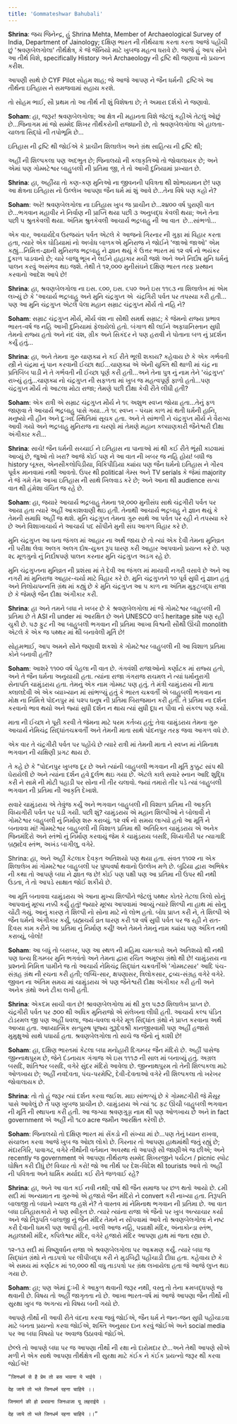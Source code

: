 ```yaml
---
title: 'Gommateshwar Bahubali'
---
```


**Shrina**: જય જિનેન્દ્ર, હું Shrina Mehta, Member of Archaeological Survey of India, Department of Jainology; દક્ષિણ ભારત ની તીર્થયાત્રા કરતા કરતા આજે પહોંચી છું 'શ્રવણબેલગોલા' તીર્થક્ષેત્ર, કે જે જૈનિયો માટે ખુબજ મહત્વ ધરાવે છે. આજે હું આપ સૌને આ તીર્થ વિશે, specifically History અને Archaeology ની દ્રષ્ટિ થી જણાવા નો પ્રયત્ન કરીશ.

આપણી સાથે છે CYF Pilot સોહમ શાહ; જે આજે આપણ ને જૈન ધર્મની  દ્રષ્ટિએ આ તીર્થના ઇતિહાસ ને સમજવામાં સહાય કરશે.

તો સોહમ ભાઈ, સૌ પ્રથમ તો આ તીર્થ ની શું વિશેષતા છે; તે અમારા દર્શકો ને જણાવો.

**Soham**: હા, જરૂર! શ્રવણબેલગોલા; આ ક્ષેત્ર ની મહાનતા વિશે જેટલું કહીએ તેટલું ઓછું છે...જિનાગમ માં જો સમ્મેદ શિખર તીર્થંકરોની રાજધાની છે, તો શ્રવણબેલગોલા એ હાલતા-ચાલતા સિદ્ધો ની તપોભૂમિ છે...

ઇતિહાસ ની દ્રષ્ટિ થી જોઈએ કે પ્રાચીન શિલાલેખ અને ગ્રંથ સાહિત્ય ની દ્રષ્ટિ થી;

અહીં ની શિલ્પકલા પણ અદભુત છે; જિનાલયો ની કલાકૃતિઓ તો જોવાલાયક છે; અને એમાં પણ ગોમ્મટેશ્વર બાહુબલી ની પ્રતિમા જી, તે તો આખી દુનિયામાં પ્રખ્યાત છે.

**Shrina**: હા, અહીંયા તો કણ-કણ મુનિઓ ના જીવનની પવિત્રતા થી શોભાયમાન છે! પણ આ ક્ષેત્રના ઇતિહાસ નો ઉલ્લેખ આપણા જૈન ધર્મ માં શું આવે છે...તેના વિષે પણ કહો ને?

**Soham**: અરે! શ્રવણબેલગોલા ના ઇતિહાસ ખુબ જ પ્રાચીન છે...૨૪૦૦ વર્ષ પુરાણી વાત છે...ભગવાન મહાવીર ને નિર્વાણ ની પ્રાપ્તિ થયા પછી ૩ અનુબદ્ધ કેવલી થયા; અને તેના પછી ૫ શ્રુતકેવલી થયા. અંતિમ શ્રુતકેવલી આચાર્ય ભદ્રબાહુ ની આ વાત  છે…સાંભળો...

એક વાર, આચાર્યદેવ ઉરજયંત પર્વત એટલે કે આજનો ગિરનાર ની ગુફા માં વિહાર કરતા હતા, ત્યારે એક ઘોડિયામાં નો અબોધ બાળકએ મુનિરાજ ને જોઈને 'જાઓ જાઓ' એમ કહ્યું...નિમિત્ત-જ્ઞાની મુનિરાજ ભદ્રબાહુ ને જ્ઞાન થયું કે ઉત્તર ભારત માં ૧૨ વર્ષ નો ભયંકર દુકાળ પાડવાનો છે; ચારે બાજુ ભૂખ ને લઈને હાહાકાર મચી જશે અને અને નિર્દોષ મુનિ ધર્મનું પાલન કરવું અસંભવ થઇ જશે. તેથી તે ૧૨,૦૦૦ મુનીસંઘને દક્ષિણ ભારત તરફ પ્રસ્થાન કરવાનો આદેશ આપે છે!

**Shrina**: હા, શ્રવણબેલગોલા ના ઇસ. ૬૦૦, ઇસ. ૬૫૦ અને ઇસ ૧૧૬૩ ના શિલાલેખ માં એમ લખ્યું છે કે 'આચાર્ય ભદ્રબાહુ અને મુનિ ચંદ્રગુપ્ત એ  ચંદ્રગિરી પર્વત પર તપસ્યા કરી હતી... પણ આ મુનિ ચંદ્રગુપ્ત એટલે પેલા મહાન સમ્રાટ ચંદ્રગુપ્ત મૌર્ય તો નહિ ને?

**Soham**: સમ્રાટ ચંદ્રગુપ્ત મૌર્ય, મૌર્ય વંશ ના સૌથી સમર્થ સમ્રાટ; કે જેમનો રાજ્ય પ્રભાવ ભારત-વર્ષ જ નહિ આખી દુનિયામાં ફેલાયેલો હતો. બંગાળ થી લઈને અફઘાનિસ્તાન સુધી તેમનો રાજ્ય હતો અને નંદ વંશ, ગ્રીક અને સિકંદર ને પણ હરાવી ને પોતાના બળ નું પ્રદર્શન કર્યું હતું…

**Shrina**: હા, અને તેમના ગુરુ ચાણક્ય ને કઈ રીતે ભૂલી શકાય? કહેવાય છે કે એક ગર્ભવતી સ્ત્રી ને ચંદ્રમા નું પાન કરવાની ઈચ્છા થઈ...ચાણક્ય એ એની યુક્તિ થી થાળી માં ચંદ્ર ના પ્રતિબિંબ પાડી ને તે ગર્ભવતી ની ઈચ્છા પૂર્ણ કરી હતી...અને તેના પુત્ર નું નામ તેને 'ચંદ્રગુપ્ત' રાખ્યું હતું…ચાણક્ય નો ચંદ્રગુપ્ત ની સફળતા માં ખુબ જ મહત્વપૂર્ણ ફાળો હતો…પણ ચંદ્રગુપ્ત મૌર્ય તો આટલા મોટા રાજા; તેમણે પછી દીક્ષા કેવી રીતે લીધી હતી?

**Soham**: એક રાત્રી એ સમ્રાટ ચંદ્રગુપ્ત મૌર્ય ને ૧૬ અશુભ સ્વપ્ન જોયા હતા...તેનું ફળ જાણવા તે આચાર્ય ભદ્રબાહુ પાસે ગયા...તે ૧૬ સ્વપ્ન - પંચમ કાળ માં થતી ધર્મની હાનિ, મનુષ્યો ની હીન અને દુઃખદ સ્થિતિમાં સૂચક હતા. અને તે સાંભળી ને ચંદ્રગુપ્ત મૌર્ય ને વૈરાગ્ય આવી ગયો અને ભદ્રબાહુ મુનિરાજ ના ચરણો માં તેમણે મહાન કલ્યાણકારી જૈનેશ્વરી દીક્ષા અંગીકાર કરી…

**Shrina**: સાચે! જૈન ધર્મની સચ્ચાઈ ને ઇતિહાસ ના પાનાઓ માં થી કઈ રીતે ભૂંસી કાઢવામાં આવ્યું છે, જુઓ તો ખરા? આજે કોઈ પણ ને આ વાત ની ખબર જ નહિ હોય! બધી જ history બૂક્સ, એનસીકલોપિડીયા, વિકિપીડિયા ક્યાંય પણ જૈન ધર્મનો ઇતિહાસ ને ગૌરવ પૂર્વક માનવામાં નથી આવતો. ઉપર થી political ગેમ્સ અને TV serials કે જેમાં majority ને જે ગમે તેમ આખા ઇતિહાસ ની સાથે ખિલવાડ કરે છે; અને આના થી audience સત્ય વાત થી હંમેશા વંચિત જ રહે છે.

**Soham**: હા, જયારે આચાર્ય ભદ્રબાહુ તેમના ૧૨,૦૦૦ મુનીસંઘ સાથે ચંદ્રગીરી પર્વત પર આયા હતા ત્યારે અહીં આકાશવાણી થઇ હતી. તેનાથી આચાર્ય ભદ્રબાહુ ને જ્ઞાન થયું કે તેમની સમાધિ અહીં જ થશે. મુનિ ચંદ્રગુપ્ત તેમના ગુરુ સાથે આ પર્વત પર રહી ને તપસ્યા કરે છે અને વિશાખાચાર્ય ને આચાર્ય પદ સોંપીને મુની સંઘ આગળ વિહાર કરે છે.

મુનિ ચંદ્રગુપ્ત આ ઘના જંગલ માં આહાર ના અર્થે જાય છે તો ત્યાં એક દેવી તેમના મુનિવ્રત ની પરીક્ષા લેવા અલગ અલગ દોષ-યુક્ત રૂપ ધારણ કરી આહાર આપવાનો પ્રયત્ન કરે છે. પણ ૨૮ મૂળગુનો નું નિર્દોષપણે પાલન કરનાર મુનિ ચંદ્રગુપ્ત અડગ રહે છે.

મુનિ ચંદ્રગુપ્તના મુનિવ્રત ની પ્રશંસા માં તે દેવી આ જંગલ માં માયાવી નગરી વસાવે છે અને આ નગરી માં મુનિરાજ આહાર-ચર્યા માટે વિહાર કરે છે. મુનિ ચંદ્રગુપ્તને ૧૦ પૂર્વ સુધી નું જ્ઞાન હતું અને તિલોયપન્નત્તિ ગ્રંથ માં કહ્યું છે કે મુનિ ચંદ્રગુપ્ત આ ૫ કાળ ના અંતિમ મુકુટબદ્ધ રાજા છે કે જેમણે જૈન દીક્ષા અંગીકાર કરી.

**Shrina**: હા અને તમને બધા ને ખબર છે કે શ્રવણબેલગોલા માં જે ગોમટેશ્વર બાહુબલી ની પ્રતિમા છે તે ASI ની under માં આરક્ષિત છે અને UNESCO વર્લ્ડ heritage site પણ રહી ચુકી છે. ૫૭ ફુટ ની આ બાહુબલી ભગવાન ની પ્રતિમા આખા વિશ્વની સૌથી ઊંચી monolith એટલે કે એક જ પથ્થર માં થી બનાવેલી મૂર્તિ છે!

સોહમભાઈ, આપ અમને સૌને જણાવી શકશો કે ગોમટેશ્વર બાહુબલી ની આ વિશાળ પ્રતિમા કોને બનાવી હતી?

**Soham**: આશરે ૧૧૦૦ વર્ષ પેહલા ની વાત છે. ગંગવંશી રાજાઓનો કર્ણાટક માં રાજ્ય હતો, અને તે જૈન ધર્મના અનુયાયી હતા. ત્યાંના રાજા ગંગરાજ રાચમલ ને ત્યાં ધર્માનુરાગી સેનાપતિ ચામુંડરાય હતા. તેમનું એક નામ ગોમ્મટ પણ હતું. તે મંત્રી ચામુંડરાય ની માતા ક્લાલદેવી એ એક વ્યાખ્યાન માં સાંભળ્યું હતું કે ભારત ચક્રવર્તી એ બાહુબલી ભગવાન ના મોક્ષ ના નિમિત્તે પોદનપુર માં ૫૨૫ ધનુષ ની પ્રતિમા બિરાજમાન કરી હતી. તે પ્રતિમા ના દર્શન કરવાનો ભાવ થયો અને જ્યાં સુધી દર્શન ન થાય ત્યાં સુધી દૂધ ન પીવા નો સંકલ્પ પણ કર્યો.

માતા ની ઈચ્છા ને પૂરી કરવી તે જેમના માટે પરમ કર્તવ્ય હતું; તેવા ચામુંડરાય તેમના ગુરુ આચાર્ય નેમિચંદ્ર સિદ્ધાંતચક્રવર્તી અને તેમની માતા સાથે પોદનપુર તરફ જવા આગળ વધે છે.

એક વાર તે ચંદ્રગીરી પર્વત પર પહોંચે છે ત્યારે રાત્રી માં તેમની માતા ને સ્વપ્ન માં નેમિનાથ ભગવાન ની યક્ષિણી પ્રગટ થાય છે.

તે કહે છે કે "પોદનપુર ખુબજ દૂર છે અને ત્યાંની બાહુબલી ભગવાન ની મૂર્તિ કુક્કુટ સાંપ થી ઘેરાયેલી છે અને ત્યાંના દર્શન હવે દુર્લભ થઇ ગયા છે. એટલે કાલે સવારે સ્નાન આદિ શુદ્ધિ કરી ને સામે ની મોટી પહાડી પર સોના ની તીર ચલાવો. જ્યાં તમારો તીર પડે ત્યાં બાહુબલી ભગવાન ની પ્રતિમા ની આકૃતિ દેખાશે.

સવારે ચામુંડરાય એ તેવુંજ કર્યું અને ભગવાન બાહુબલી ની વિશાળ પ્રતિમા ની આકૃતિ વિંધ્યગીરી પર્વત પર પડી ગયી. પછી શું? ચામુંડરાય એ મહાન શિલ્પીઓ ને બોલાવી ને ગોમટેશ્વર બાહુબલી નું નિર્માણ શરુ કરાવ્યું. ૧૨ વર્ષ નો સમય લાગ્યો હતો આ મૂર્તિ ને બનાવવા માં! ગોમ્મટેશ્વર બાહુબલી ની વિશાળ પ્રતિમા થી અતિરિક્ત ચામુંડરાય એ અનેક જિનમંદિરો અને સ્તંભો નું નિર્માણ કરવાયું જેમ કે ચામુંડરાય બસદિ, વિંધ્યગીરી પર ત્યાગાદિ બ્રહ્મદેવ સ્તંભ, અખંડ બાગીલુ, વગેરે.

Shrina: હા, અને અહીં કેટલાક દેવકૃત અતિશયો પણ થયા હતા. સંવત ૧૧૦૨ ના એક શિલાલેખ માં ગોમ્મટેશ્વર બાહુબલી પર પુષ્પવર્ષા થવાનો ઉલ્લેખ મળે છે. બુઢિયા દ્વારા અભિષેક ની કથા તો આપણે બધા ને જ્ઞાત જ છે! કોઈ પણ પક્ષી પણ આ પ્રતિમા ની ઉપર થી નથી ઉડતા, તે તો આપડે સાક્ષાત જોઈ શકીયે છે.

આ મૂર્તિ બનાવવા ચામુંડરાય એ આના મુખ્ય શિલ્પીને જેટલું પથ્થર કોતરે તેટલા કિલો સોનું આપવાનું મૂલ્ય નક્કી કર્યું હતું! જ્યારે મૂલ્ય આપવામાં આવ્યું ત્યારે શિલ્પી ના હાથ માં સોનુ ચોંટી ગયું. આનું કારણ તે શિલ્પી નો સોના માટે નો લોભ હતો. બોધ પ્રાપ્ત કરી ને, તે શિલ્પી એ જૈન ધર્મનો અંગીકાર કર્યું, બ્રહ્મચર્ય વ્રત ધારણ કરી ૧૨ વર્ષ સુધી પર્વત પર જ રહી ને રાત-દિવસ કામ કરીને આ પ્રતિમા નું નિર્માણ કર્યું! અને તેમને તેમનું નામ ક્યાંય પણ અંકિત નથી કરાવ્યું, બોલો!

**Soham**: આ બધું તો બરાબર, પણ આ સ્થળ ની મહિમા ચમત્કારો અને અતિશયો થી નથી પણ ધન્ય દિગમ્બર મુનિ ભગવંતો અને તેમના દ્વારા રચિત અમૂલ્ય ગ્રંથો થી છે! ચામુંડરાય ના પ્રશ્નનો નિમિત્ત પામીને જ તો આચાર્ય નેમિચંદ્ર સિદ્ધાંત ચક્રવર્તીએ 'ગોમ્મટસાર' આદિ પંચ-સંગ્રહ ગ્રંથ ની રચના કરી હતી; લબ્ધિ-સાર, ક્ષપણાસર, ત્રિલોકસાર, દ્રવ્ય-સંગ્રહ વગેરે વગેરે. જીવન ના અંતિમ સમય માં ચામુંડરાય એ પણ જૈનેશ્વરી દીક્ષા અંગીકાર કરી હતી અને અનેક ગ્રંથો અને ટીકા લખી હતી.

**Shrina**: એકદમ સાચી વાત છે! શ્રાવણબેલગોલા માં થી કુલ ૫૭૭ શિલાલેખ પ્રાપ્ત છે. ચંદ્રગીરી પર્વત પર ૭૦૦ થી અધિક મુનિરાજો એ સંલેખના લીધી હતી. આચાર્ય કલ્પ પંડિત ટોડરમલ જી પણ અહીં ધવલા, જય-ધવલા વગેરે મૂળ સિદ્ધાંત ગ્રંથો ને પ્રાપ્ત કરવાના અર્થે આવ્યા હતા. આધ્યાત્મિક સત્પુરુષ પૂજ્ય ગુરૂદેવશ્રી કાનજીસ્વામી પણ અહીં હજારો મુમુક્ષુઓ સાથે પધાર્યા હતા. શ્રવણબેલગોલા તો સાચે જ જૈનો નું કાશી છે!

**Soham**: હા, દક્ષિણ ભારતમાં કેટલા બધા મનોહારી દિગમ્બર જૈન મંદિરો છે. અહીં પાસેજ જીન્નાથપુરમ છે, જેને દંડનાયક ગંગાજ એ ઇસ ૧૧૧૭ ની સાલ માં બનાવ્યું હતું. અગ્રલ બસદિ, શાંતિશ્વર બસદિ, વગેરે સુંદર મંદિરો આવેલા છે. જીન્નાથપુરમ તો તેની શિલ્પકલા માટે ઓળખાય છે; અહીં નવદેવતા, પંચ-પરમેષ્ટિ, દેવી-દેવતાઓ વગેરે ની શિલ્પકલા તો ખરેખર જોવાલાયક છે.

**Shrina**: તો તો હું જરૂર ત્યાં દર્શન કરવા જઈશ. માઇ સાંભળ્યું છે કે ગોમ્મટગીરી જે મૈસૂર પાસે આવેલું છે તે પણ ખુબજ પ્રાચીન છે. ચામુંડરાય એ ત્યાં ૧૮ ફટ ઊંચી બાહુબલી ભગવાન ની મૂર્તિ ની સ્થાપના કરી હતી. આ જગ્યા શ્રવણગુડ્ડા નામ થી પણ ઓળખાય છે અને in fact government એ અહીં ની ૧૮૦ acre જમીન આરક્ષિત કરેલી છે.

**Soham**: જિનાલયો તો દક્ષિણ ભારત માં સેંકડો ની સંખ્યા માં છે...પણ તેનું ધ્યાન રાખવા, સંચાલન કરવા આજે ખુબ જ ઓછા લોકો છે. ગિરનાર તો આપણા હાથમાંથી જતું રહ્યું છે; મંદારગિરિ, પાવાગઢ, વગેરે તીર્થોની વર્તમાન અવસ્થા તો આપણે સૌ જાણીએ જ છીએ; અને recently જ government એ આપણા તીર્થરાજ સમ્મેદ શિખરજીને પર્યટન / picnic સ્પોટ ઘોષિત કરી દીધું છે! વિચાર તો કરો! જો આ તીર્થ પર દેશ-વિદેશ થી tourists આવે તો અહીં ની પવિત્રતા અને ધાર્મિક મર્યાદા કઈ રીતે જળવાઈ રહે?

**Shrina**: હા, અને આ વાત કઈ નવી નથી; વર્ષો થી જૈન સમાજ પર છળ થતો આયો છે. ૮મી સદી માં અન્યમાત ના ગુરુઓ એ હજારો જૈન મંદિરો ને convert કરી નાખ્યા હતા. તિરૂપતિ બાલાજી તો બધાને ખ્યાલ જ હશે ને? તે વાસ્તવ માં નેમિનાથ ભગવાન ની પ્રતિમા છે. આ વાત બધા ઇતિહાસકારો ને પણ સ્વીકૃત છે. ત્યારે ત્યાંના રાજા એ જૈનો પર ખુબ અત્યાચાર કર્યા અને જો તિરૂપતિ બાલાજી નું જૈન મંદિર તેમને ન સોંપવામાં આવે તો શ્રવણબેલગોલા ને નષ્ટ કરી દેવાની ધમકી પણ આપી હતી. ખાલી આજ નહિ, પદ્માક્ષી મંદિર, અંનાકોન્ડા સ્તંભ, મહાલક્ષ્મી મંદિર, કપિલેશ્વર મંદિર, વગેરે હજારો મંદિર આપણા હાથ માં જતા રહ્યા છે.

૧૨-૧૩ સદી માં વિષ્ણુવર્ધન રાજા એ શ્રવણબેલગોલા પર આક્રમણ કર્યું. ત્યારે બધા જ સિદ્ધાંત ગ્રંથો ને તાડપત્રો પર લીપીબદ્ધ કરી ને મુડબિદ્રી પહોંચાડી દીધા હતા. કહેવાય છે કે એ સમય માં કર્ણાટક માં ૧૦,૦૦૦ થી વધુ તાડપત્રો પર ગ્રંથ લખાયેલા હતા જે આજે લુપ્ત થઇ ગયા છે.

**Soham**: હા; પણ એમાં દુઃખી કે આકુળ થવાની જરૂર નથી, વસ્તુ તો તેના ક્રમબદ્ધપણે જ થવાની છે. વિષય તો અહીં જાગૃતતા નો છે. આખા ભારત-વર્ષ માં આજે આપણા જૈન તીર્થો ની સુરક્ષા ખુબ જ અગત્ય નો વિષય બની ગયો છે.

આપણે તીર્થો ની આવી રીતે વંદના કરવા જવું જોઈએ, જૈન ધર્મ ને જન-જન સુધી પહોંચાડવા માટે બનતા પ્રયત્નો કરવા જોઈએ, શક્તિ અનુસાર દાન કરવું જોઈએ અને social media પર આ બધા વિષયો પર અવાજ ઉઠાવવો જોઈએ.

છેલ્લે તો આપણે બધા પર જ આપણા તીર્થો ની રક્ષા નો દારોમદાર છે...અને તેથી આપણે સૌએ મળી ને એક સાથે આપણા તીર્થક્ષેત્ર ની સુરક્ષા માટે કંઈક ને કંઈક પ્રયત્નો જરૂર થી કરવા જોઈએ!

```
“जिनधर्म से है प्रेम तो बस भावना ये भाईये ।

देह जाये तो भले जिनधर्म रहना चाहिये ।।

जिनमार्ग की हो प्रभावना जिनध्वजा यू लहराईये ।

देह जाये तो भले जिनधर्म रहना चाहिये ।।”
```
